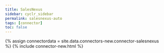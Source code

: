 ```yaml
---
title: SalesNexus
sidebar: cyclr_sidebar
permalink: salesnexus-auto
tags: [connector]
toc: false
---
```

{% assign connectordata = site.data.connectors-new.connector-salesnexus %}
{% include connector-new.html %}	